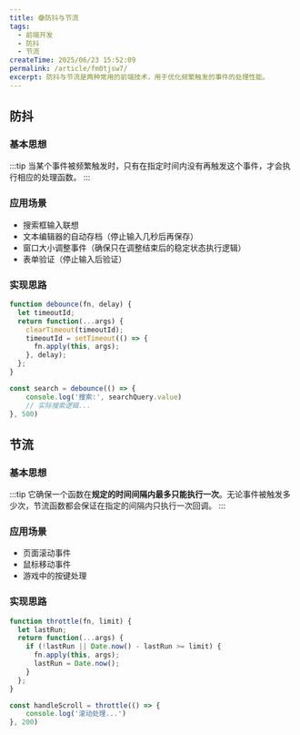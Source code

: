 ```yaml
---
title: 🟣防抖与节流
tags:
  - 前端开发
  - 防抖
  - 节流
createTime: 2025/06/23 15:52:09
permalink: /article/fm0tjsw7/
excerpt: 防抖与节流是两种常用的前端技术，用于优化频繁触发的事件的处理性能。
---
```

## 防抖

### 基本思想
:::tip
当某个事件被频繁触发时，只有在指定时间内没有再触发这个事件，才会执行相应的处理函数。
:::
### 应用场景
- 搜索框输入联想
- 文本编辑器的自动存档（停止输入几秒后再保存）
- 窗口大小调整事件（确保只在调整结束后的稳定状态执行逻辑）
- 表单验证（停止输入后验证）
### 实现思路

```js
function debounce(fn, delay) {
  let timeoutId;
  return function(...args) {
    clearTimeout(timeoutId);
    timeoutId = setTimeout(() => {
      fn.apply(this, args);
    }, delay);
  };
}

const search = debounce(() => {
    console.log('搜索:', searchQuery.value)
    // 实际搜索逻辑...
}, 500)
```

## 节流

### 基本思想
:::tip
它确保一个函数在**规定的时间间隔内最多只能执行一次**。无论事件被触发多少次，节流函数都会保证在指定的间隔内只执行一次回调。
:::
### 应用场景
- 页面滚动事件
- 鼠标移动事件
- 游戏中的按键处理
### 实现思路
```js
function throttle(fn, limit) {
  let lastRun;
  return function(...args) {
    if (!lastRun || Date.now() - lastRun >= limit) {
      fn.apply(this, args);
      lastRun = Date.now();
    }
  };
}

const handleScroll = throttle(() => {
    console.log('滚动处理...')
}, 200)
```